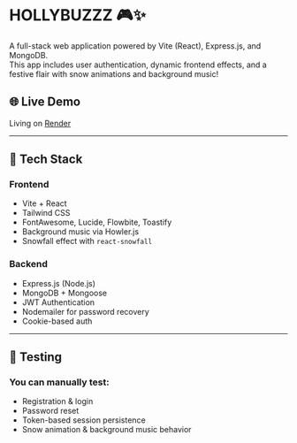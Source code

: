 # HOLLYBUZZZ 🎮✨  
A full-stack web application powered by Vite (React), Express.js, and MongoDB.  
This app includes user authentication, dynamic frontend effects, and a festive flair with snow animations and background music!

## 🌐 Live Demo
Living on [Render](https://hollybuzzs.onrender.com)

---

## 🧠 Tech Stack

### Frontend
- Vite + React
- Tailwind CSS
- FontAwesome, Lucide, Flowbite, Toastify
- Background music via Howler.js
- Snowfall effect with `react-snowfall`

### Backend
- Express.js (Node.js)
- MongoDB + Mongoose
- JWT Authentication
- Nodemailer for password recovery
- Cookie-based auth


---

## 🧪 Testing

### You can manually test:

- Registration & login
- Password reset
- Token-based session persistence
- Snow animation & background music behavior
